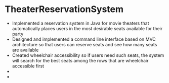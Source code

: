 # TheaterReservationSystem
- Implemented a reservation system in Java for movie theaters that automatically places users in the most desirable seats available for their party
- Designed and implemented a command line interface based on MVC architecture so that users can reserve seats and see how many seats are available
- Created wheelchair accessibility so if users need such seats, the system will search for the best seats among the rows that are wheelchair accessible first
-
-